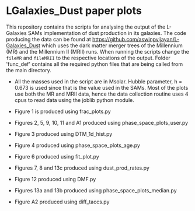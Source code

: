 # LGalaxies_Dust paper plots

This repository contains the scripts for analysing the output of the L-Galaxies SAMs implementation of dust production in its galaxies. The code producing the data can be found at https://github.com/aswinpvijayan/L-Galaxies_Dust which uses the dark matter merger trees of the Millennium (MR) and the Millennium II (MRII) runs. When running the scripts change the ```fileMR``` and ```fileMRII``` to the respective locations of the output. Folder 'func_def' contains all the required python files that are being called from the main directory.

* All the masses used in the script are in Msolar. Hubble parameter, h = 0.673 is used since that is the value used in the SAMs. Most of the plots use both the MR and MRII data, hence the data collection routine uses 4 cpus to read data using the joblib python module.

* Figure 1 is produced using frac_plots.py
* Figures 2, 5, 9, 10, 11 and A1 produced using phase_space_plots_user.py
* Figure 3 produced using DTM_1d_hist.py
* Figure 4 produced using phase_space_plots_age.py
* Figure 6 produced using fit_plot.py
* Figures 7, 8 and 13c produced using dust_prod_rates.py
* Figure 12 produced using DMF.py
* Figures 13a and 13b produced using phase_space_plots_median.py
* Figure A2 produced using diff_taccs.py
